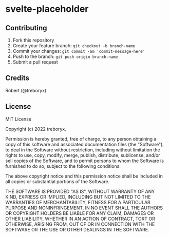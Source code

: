 # svelte-placeholder

## Contributing

1. Fork this repository
2. Create your feature branch: `git checkout -b branch-name`
3. Commit your changes: `git commit -am 'commit-message-here'`
4. Push to the branch: `git push origin branch-name`
5. Submit a pull request

## Credits

Robert (@treboryx)

## License

MIT License

Copyright (c) 2022 treboryx.

Permission is hereby granted, free of charge, to any person obtaining a copy
of this software and associated documentation files (the "Software"), to deal
in the Software without restriction, including without limitation the rights
to use, copy, modify, merge, publish, distribute, sublicense, and/or sell
copies of the Software, and to permit persons to whom the Software is
furnished to do so, subject to the following conditions:

The above copyright notice and this permission notice shall be included in all
copies or substantial portions of the Software.

THE SOFTWARE IS PROVIDED "AS IS", WITHOUT WARRANTY OF ANY KIND, EXPRESS OR
IMPLIED, INCLUDING BUT NOT LIMITED TO THE WARRANTIES OF MERCHANTABILITY,
FITNESS FOR A PARTICULAR PURPOSE AND NONINFRINGEMENT. IN NO EVENT SHALL THE
AUTHORS OR COPYRIGHT HOLDERS BE LIABLE FOR ANY CLAIM, DAMAGES OR OTHER
LIABILITY, WHETHER IN AN ACTION OF CONTRACT, TORT OR OTHERWISE, ARISING FROM,
OUT OF OR IN CONNECTION WITH THE SOFTWARE OR THE USE OR OTHER DEALINGS IN THE
SOFTWARE.
